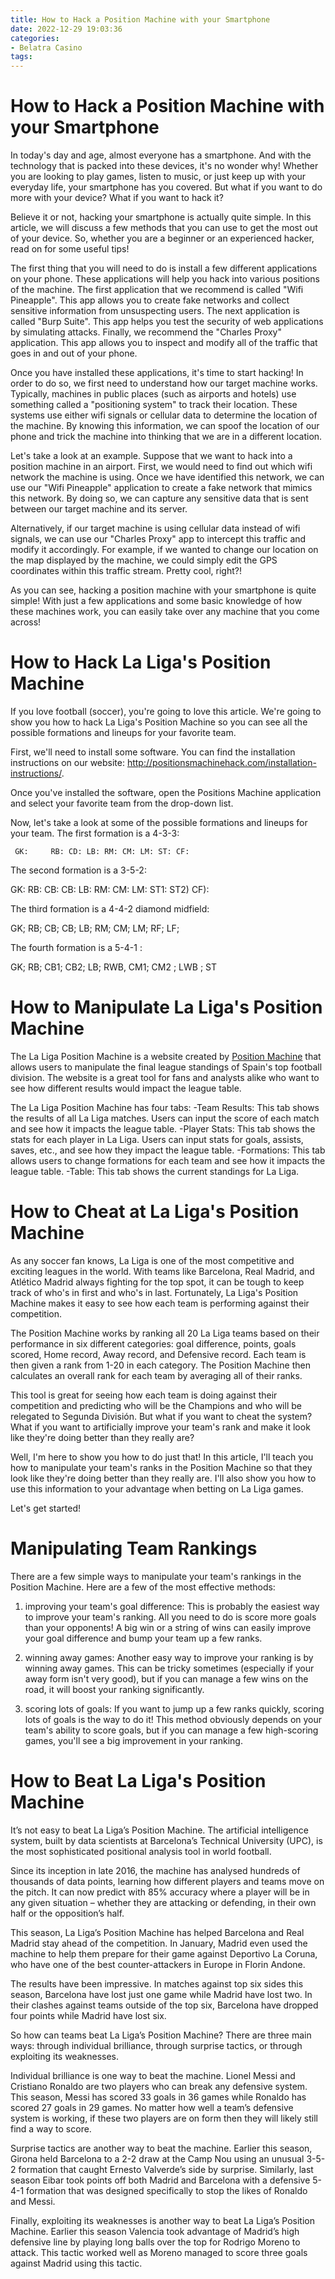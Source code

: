 ```yaml
---
title: How to Hack a Position Machine with your Smartphone 
date: 2022-12-29 19:03:36
categories:
- Belatra Casino
tags:
---
```



#  How to Hack a Position Machine with your Smartphone 



In today's day and age, almost everyone has a smartphone. And with the technology that is packed into these devices, it's no wonder why! Whether you are looking to play games, listen to music, or just keep up with your everyday life, your smartphone has you covered. But what if you want to do more with your device? What if you want to hack it?

Believe it or not, hacking your smartphone is actually quite simple. In this article, we will discuss a few methods that you can use to get the most out of your device. So, whether you are a beginner or an experienced hacker, read on for some useful tips!

The first thing that you will need to do is install a few different applications on your phone. These applications will help you hack into various positions of the machine. The first application that we recommend is called "Wifi Pineapple". This app allows you to create fake networks and collect sensitive information from unsuspecting users. The next application is called "Burp Suite". This app helps you test the security of web applications by simulating attacks. Finally, we recommend the "Charles Proxy" application. This app allows you to inspect and modify all of the traffic that goes in and out of your phone.

Once you have installed these applications, it's time to start hacking! In order to do so, we first need to understand how our target machine works. Typically, machines in public places (such as airports and hotels) use something called a "positioning system" to track their location. These systems use either wifi signals or cellular data to determine the location of the machine. By knowing this information, we can spoof the location of our phone and trick the machine into thinking that we are in a different location.

Let's take a look at an example. Suppose that we want to hack into a position machine in an airport. First, we would need to find out which wifi network the machine is using. Once we have identified this network, we can use our "Wifi Pineapple" application to create a fake network that mimics this network. By doing so, we can capture any sensitive data that is sent between our target machine and its server.

Alternatively, if our target machine is using cellular data instead of wifi signals, we can use our "Charles Proxy" app to intercept this traffic and modify it accordingly. For example, if we wanted to change our location on the map displayed by the machine, we could simply edit the GPS coordinates within this traffic stream. Pretty cool, right?!

As you can see, hacking a position machine with your smartphone is quite simple! With just a few applications and some basic knowledge of how these machines work, you can easily take over any machine that you come across!

#  How to Hack La Liga's Position Machine 

<!--

-->

If you love football (soccer), you're going to love this article. We're going to show you how to hack La Liga's Position Machine so you can see all the possible formations and lineups for your favorite team.

First, we'll need to install some software. You can find the installation instructions on our website: http://positionsmachinehack.com/installation-instructions/.

Once you've installed the software, open the Positions Machine application and select your favorite team from the drop-down list.

Now, let's take a look at some of the possible formations and lineups for your team. The first formation is a 4-3-3:

     GK:     RB: CD: LB: RM: CM: LM: ST: CF:


The second formation is a 3-5-2:

 GK: RB: CB: CB: LB: RM: CM: LM: ST1: ST2) CF):


The third formation is a 4-4-2 diamond midfield:

 GK; RB; CB; CB; LB; RM; CM; LM; RF; LF;

The fourth formation is a 5-4-1 :

GK; RB; CB1; CB2; LB; RWB, CM1; CM2 ; LWB ; ST

#  How to Manipulate La Liga's Position Machine 

The La Liga Position Machine is a website created by <a href="http://www.positionmachine.net/" target="_blank">Position Machine</a> that allows users to manipulate the final league standings of Spain's top football division. The website is a great tool for fans and analysts alike who want to see how different results would impact the league table.

The La Liga Position Machine has four tabs: 
-Team Results: This tab shows the results of all La Liga matches. Users can input the score of each match and see how it impacts the league table. 
-Player Stats: This tab shows the stats for each player in La Liga. Users can input stats for goals, assists, saves, etc., and see how they impact the league table. 
-Formations: This tab allows users to change formations for each team and see how it impacts the league table. 
-Table: This tab shows the current standings for La Liga.

#  How to Cheat at La Liga's Position Machine 

As any soccer fan knows, La Liga is one of the most competitive and exciting leagues in the world. With teams like Barcelona, Real Madrid, and Atlético Madrid always fighting for the top spot, it can be tough to keep track of who's in first and who's in last. Fortunately, La Liga's Position Machine makes it easy to see how each team is performing against their competition.

The Position Machine works by ranking all 20 La Liga teams based on their performance in six different categories: goal difference, points, goals scored, Home record, Away record, and Defensive record. Each team is then given a rank from 1-20 in each category. The Position Machine then calculates an overall rank for each team by averaging all of their ranks.

This tool is great for seeing how each team is doing against their competition and predicting who will be the Champions and who will be relegated to Segunda División. But what if you want to cheat the system? What if you want to artificially improve your team's rank and make it look like they're doing better than they really are?

Well, I'm here to show you how to do just that! In this article, I'll teach you how to manipulate your team's ranks in the Position Machine so that they look like they're doing better than they really are. I'll also show you how to use this information to your advantage when betting on La Liga games.

Let's get started!

# Manipulating Team Rankings 

There are a few simple ways to manipulate your team's rankings in the Position Machine. Here are a few of the most effective methods:

1) improving your team's goal difference: This is probably the easiest way to improve your team's ranking. All you need to do is score more goals than your opponents! A big win or a string of wins can easily improve your goal difference and bump your team up a few ranks.

2) winning away games: Another easy way to improve your ranking is by winning away games. This can be tricky sometimes (especially if your away form isn't very good), but if you can manage a few wins on the road, it will boost your ranking significantly.

3) scoring lots of goals: If you want to jump up a few ranks quickly, scoring lots of goals is the way to do it! This method obviously depends on your team's ability to score goals, but if you can manage a few high-scoring games, you'll see a big improvement in your ranking.

#  How to Beat La Liga's Position Machine

It’s not easy to beat La Liga’s Position Machine. The artificial intelligence system, built by data scientists at Barcelona’s Technical University (UPC), is the most sophisticated positional analysis tool in world football.

Since its inception in late 2016, the machine has analysed hundreds of thousands of data points, learning how different players and teams move on the pitch. It can now predict with 85% accuracy where a player will be in any given situation – whether they are attacking or defending, in their own half or the opposition’s half.

This season, La Liga’s Position Machine has helped Barcelona and Real Madrid stay ahead of the competition. In January, Madrid even used the machine to help them prepare for their game against Deportivo La Coruna, who have one of the best counter-attackers in Europe in Florin Andone.

The results have been impressive. In matches against top six sides this season, Barcelona have lost just one game while Madrid have lost two. In their clashes against teams outside of the top six, Barcelona have dropped four points while Madrid have lost six.

So how can teams beat La Liga’s Position Machine? There are three main ways: through individual brilliance, through surprise tactics, or through exploiting its weaknesses.

Individual brilliance is one way to beat the machine. Lionel Messi and Cristiano Ronaldo are two players who can break any defensive system. This season, Messi has scored 33 goals in 36 games while Ronaldo has scored 27 goals in 29 games. No matter how well a team’s defensive system is working, if these two players are on form then they will likely still find a way to score.

Surprise tactics are another way to beat the machine. Earlier this season, Girona held Barcelona to a 2-2 draw at the Camp Nou using an unusual 3-5-2 formation that caught Ernesto Valverde’s side by surprise. Similarly, last season Eibar took points off both Madrid and Barcelona with a defensive 5-4-1 formation that was designed specifically to stop the likes of Ronaldo and Messi.

Finally, exploiting its weaknesses is another way to beat La Liga’s Position Machine. Earlier this season Valencia took advantage of Madrid’s high defensive line by playing long balls over the top for Rodrigo Moreno to attack. This tactic worked well as Moreno managed to score three goals against Madrid using this tactic.